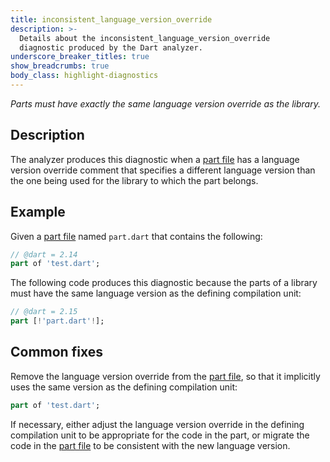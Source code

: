 ```yaml
---
title: inconsistent_language_version_override
description: >-
  Details about the inconsistent_language_version_override
  diagnostic produced by the Dart analyzer.
underscore_breaker_titles: true
show_breadcrumbs: true
body_class: highlight-diagnostics
---
```


_Parts must have exactly the same language version override as the library._

## Description

The analyzer produces this diagnostic when a [part file][] has a language
version override comment that specifies a different language version than
the one being used for the library to which the part belongs.

## Example

Given a [part file][] named `part.dart` that contains the following:

```dart
// @dart = 2.14
part of 'test.dart';
```

The following code produces this diagnostic because the parts of a library
must have the same language version as the defining compilation unit:

```dart
// @dart = 2.15
part [!'part.dart'!];
```

## Common fixes

Remove the language version override from the [part file][], so that it
implicitly uses the same version as the defining compilation unit:

```dart
part of 'test.dart';
```

If necessary, either adjust the language version override in the defining
compilation unit to be appropriate for the code in the part, or migrate
the code in the [part file][] to be consistent with the new language
version.

[part file]: /resources/glossary#part-file
